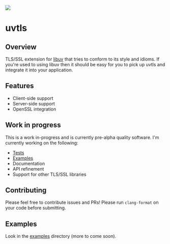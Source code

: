 ![](https://github.com/mpenick/uvtls/workflows/uvtls%20CI/badge.svg)

# uvtls

## Overview 

TLS/SSL extension for [libuv] that tries to conform to its style and idioms.
If you're used to using libuv then it should be easy for you to pick up uvtls
and integrate it into your application.

## Features

* Client-side support
* Server-side support
* OpenSSL integration

## Work in progress

This is a work in-progress and is currently pre-alpha quality software. I'm
currently working on the following:

* [Tests](/tests)
* [Examples](/examples)
* Documentation
* API refinement
* Support for other TLS/SSL libraries

## Contributing

Please feel free to contribute issues and PRs! Please run `clang-format` on your
code before submitting.

## Examples

Look in the [examples](/examples) directory (more to come soon).

[libuv]: https://github.com/libuv/libuv
